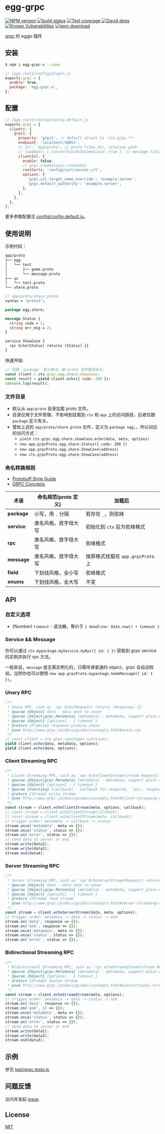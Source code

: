 # egg-grpc

[![NPM version][npm-image]][npm-url]
[![build status][travis-image]][travis-url]
[![Test coverage][codecov-image]][codecov-url]
[![David deps][david-image]][david-url]
[![Known Vulnerabilities][snyk-image]][snyk-url]
[![npm download][download-image]][download-url]

[npm-image]: https://img.shields.io/npm/v/egg-grpc.svg?style=flat-square
[npm-url]: https://npmjs.org/package/egg-grpc
[travis-image]: https://img.shields.io/travis/eggjs/egg-grpc.svg?style=flat-square
[travis-url]: https://travis-ci.org/eggjs/egg-grpc
[codecov-image]: https://img.shields.io/codecov/c/github/eggjs/egg-grpc.svg?style=flat-square
[codecov-url]: https://codecov.io/github/eggjs/egg-grpc?branch=master
[david-image]: https://img.shields.io/david/eggjs/egg-grpc.svg?style=flat-square
[david-url]: https://david-dm.org/eggjs/egg-grpc
[snyk-image]: https://snyk.io/test/npm/egg-grpc/badge.svg?style=flat-square
[snyk-url]: https://snyk.io/test/npm/egg-grpc
[download-image]: https://img.shields.io/npm/dm/egg-grpc.svg?style=flat-square
[download-url]: https://npmjs.org/package/egg-grpc

[grpc](http://www.grpc.io) 的 eggjs 插件

## 安装

```bash
$ npm i egg-grpc-x --save
```

```js
// {app_root}/config/plugin.js
exports.grpc = {
  enable: true,
  package: 'egg-grpc-x',
};
```

## 配置

```js
// {app_root}/config/config.default.js
exports.grpc = {
  clients: {
    grpc1: {
      property: 'grpc1', // default attach to `ctx.grpc.**`
      endpoint: 'localhost:50051',
      // dir: 'app/proto', // proto files dir, relative path
      // loadOpts: { convertFieldsToCamelCase: true }, // message field case: `string user_name` -> `userName`
      clientSsl: {
        enable: false,
        // grpc.credentials.createSsl
        rootCerts: 'config/cert/server.crt',
        options: {
          'grpc.ssl_target_name_override': 'example.server',
          'grpc.default_authority': 'example.server',
        },
      },
    },
  },
};
```

更多参数配置见 [config/config.default.js](config/config.default.js)。

## 使用说明

示例代码：

```bash
app/proto
├── egg
│   └── test
│       ├── game.proto
│       └── message.proto
├── uc
│   └── test.proto
└── share.proto
```

```protobuf
// app/proto/share.proto
syntax = "proto3";

package egg.share;

message Status {
  string code = 1;
  string err_msg = 2;
}

service ShowCase {
  rpc Echo(Status) returns (Status) {}
}
```

快速开始:

```js
// 仅跟 `package` 定义有关，跟 proto 文件路径无关。
const client = ctx.grpc.egg.share.showCase;
const result = yield client.echo({ code: 200 });
console.log(result);
```

### 文件目录

- 默认从 `app/proto` 目录加载 proto 文件。
- 目录仅用于文件管理，不影响到挂载到 `ctx` 和 `app` 上的访问路径，后者仅跟 `package` 定义有关。
- 譬如上述的 `app/proto/share.proto` 文件，定义为 `package egg;`，所以对应的访问方式：
  - `yield ctx.grpc.egg.share.showCase.echo(data, meta, options)`
  - `new app.grpcProto.egg.share.Status({ code: 200 })`
  - `new app.grpcProto.egg.share.ShowCase(address)`
  - `new ctx.grpcProto.egg.share.ShowCase(address)`

### 命名转换规则

- [Protobuff Style Guide](https://developers.google.com/protocol-buffers/docs/style)
- [GRPC Concepts](http://www.grpc.io/docs/guides/concepts.html)

| 术语          | 命名规范(proto 定义) | 加载后                       |
| ----------- | -------------- | ------------------------- |
| **package** | 小写，用 `.` 分隔    | 若存在 `_`，则驼峰               |
| **service** | 类名风格，首字母大写     | 初始化到 `ctx` 后为驼峰格式         |
| **rpc**     | 类名风格，首字母大写     | 驼峰格式                      |
| **message** | 类名风格，首字母大写     | 按原格式挂载在 `app.grpcProto` 上 |
| **field**   | 下划线风格，全小写      | 驼峰格式                      |
| **enums**   | 下划线风格，全大写      | 不变                        |

## API

### 自定义选项

- {Number} `timeout` - 语法糖，等价于 `{ deadline: Date.now() + timeout }`

### Service && Message

你可以通过 `ctx.mypackage.myService.myRpc({ id: 1 })` 获取到  grpc service 的实例并执行 rpc 方法。

一般来说，`message` 是无需实例化的，只需传递普通的 object，grpc 会自动校验。当然你也可以使用 `new app.grpcProto.mypackage.SomeMessage({ id: 1 })`。

### Unary RPC

```js
/**
 * Unary RPC, such as `rpc Echo(Request) returns (Response) {}`
 * @param {Object} data - data sent to sever
 * @param {Object|grpc.Metadata} [metadata] - metadata, support plain object
 * @param {Object} [options] - { timeout }
 * @return {Promise} response promise chain
 * @see http://www.grpc.io/docs/guides/concepts.html#unary-rpc
 */
// const client = ctx.grpc.<package>.<service>;
yield client.echo(data, metadata, options);
yield client.echo(data, options);
```

### Client Streaming RPC

```js
/**
 * Client Streaming RPC, such as `rpc EchoClientStream(stream Request) returns (Response) {}`
 * @param {Object|grpc.Metadata} [metadata] - metadata, support plain object
 * @param {Object} [options] - { timeout }
 * @param {Function} [callback] - callback for response, `(err, response) => {}`
 * @return {Stream} write stream
 * @see http://www.grpc.io/docs/guides/concepts.html#client-streaming-rpc
 */
const stream = client.echoClientStream(meta, options, callback);
// const stream = client.echoClientStream(callback);
// const stream = client.echoClientStream(meta, callback);
// trigger order: metadata -> callback -> status
stream.once('metadata', meta => {});
stream.once('status', status => {});
stream.on('error', status => {});
// send data to server or end
stream.write(data1);
stream.write(data2);
stream.end(data4);
```

### Server Streaming RPC

```js
/**
 * Server Streaming RPC, such as `rpc EchoServerStream(Request) returns (stream Response) {}`
 * @param {Object} data - data sent to sever
 * @param {Object|grpc.Metadata} [metadata] - metadata, support plain object
 * @param {Object} [options] - { timeout }
 * @return {Stream} read stream
 * @see http://www.grpc.io/docs/guides/concepts.html#server-streaming-rpc
 */
const stream = client.echoServerStream(data, meta, options);
// trigger order: metadata -> data -> status -> end
stream.on('data', response => {});
stream.on('end', response => {});
stream.once('metadata', meta => {});
stream.once('status', status => {});
stream.on('error', status => {});
```

### Bidirectional Streaming RPC

```js
/**
 * Bidirectional Streaming RPC, such as `rpc echoStreamStream(stream Request) returns (stream Response) {}`
 * @param {Object|grpc.Metadata} [metadata] - metadata, support plain object
 * @param {Object} [options] - { timeout }
 * @return {Stream} duplex stream
 * @see http://www.grpc.io/docs/guides/concepts.html#bidirectional-streaming-rpc
 */
const stream = client.echoStreamStream(meta, options);
// trigger order: metadata -> data -> status -> end
stream.on('data', response => {});
stream.on('end', () => {});
stream.once('metadata', meta => {});
stream.once('status', status => {});
stream.on('error', status => {});
// send data to server or end
stream.write(data1);
stream.write(data2);
stream.end(data3);
```

## 示例

参见 [test/grpc.tests.js](test/grpc.tests.js).

## 问题反馈

访问并发起 [issue](https://github.com/xdxiaodong/egg-grpc-x/issues).

## License

[MIT](LICENSE)
